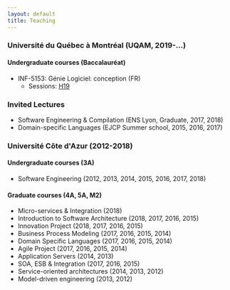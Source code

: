 ```yaml
---
layout: default
title: Teaching
---
```


<p> </p>

### Université du Québec à Montréal (UQAM, 2019-...)


#### Undergraduate courses (Baccalauréat)

  - INF-5153: Génie Logiciel: conception (FR) 
    - Sessions: [H19](https://github.com/ace-lectures/H19-INF-5153) 


### Invited Lectures

  - Software Engineering & Compilation (ENS Lyon, Graduate, 2017, 2018)
  - Domain-specific Languages (EJCP Summer school, 2015, 2016, 2017)


<p> </p>

### Université Côte d'Azur (2012-2018)

<p> </p>

#### Undergraduate courses (3A)

  - Software Engineering (2012, 2013, 2014, 2015, 2016, 2017, 2018)

#### Graduate courses (4A, 5A, M2)
  - Micro-services & Integration (2018)
  - Introduction to Software Architecture (2018, 2017, 2016, 2015)
  - Innovation Project (2018, 2017, 2016, 2015)
  - Business Process Modeling (2017, 2016, 2015, 2014)
  - Domain Specific Languages (2017, 2016, 2015, 2014)
  - Agile Project (2017, 2016, 2015, 2014)
  - Application Servers (2014, 2013)
  - SOA, ESB & Integration (2017, 2016, 2015)
  - Service-oriented architectures (2014, 2013, 2012)
  - Model-driven engineering (2013, 2012)




